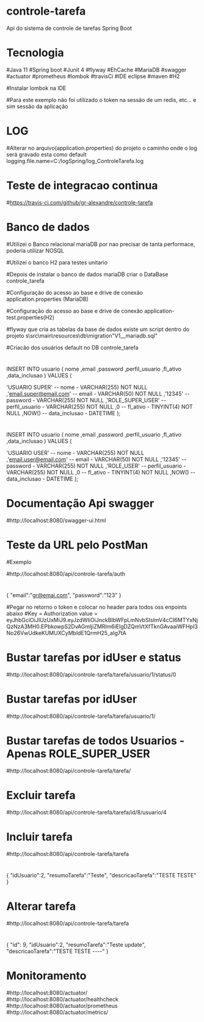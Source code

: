 # controle-tarefa
Api do sistema de controle de tarefas Spring Boot

# Tecnologia
#Java 11
#Spring boot
#Junit 4
#flyway
#EhCache
#MariaDB
#swagger
#actuator
#prometheus
#lombok
#travisCi
#IDE eclipse
#maven
#H2

#Instalar lombok na IDE

#Para este exemplo não foi utilizado o token na sessão de um redis, etc... e sim sessão da aplicação

# LOG
#Alterar no arquivo(application.properties) do projeto o caminho onde o log será gravado esta como default logging.file.name=C:/logSpring/log_ControleTarefa.log

# Teste de integracao continua
#https://travis-ci.com/github/gr-alexandre/controle-tarefa

# Banco de dados

#Utilizei o Banco relacional mariaDB por nao precisar de tanta performace, poderia utilizar NOSQL

#Utilizei o  banco H2 para testes unitario

#Depois de instalar o banco de dados mariaDB criar o DataBase controle_tarefa

#Configuração do acesso ao base e drive de conexão application.properties (MariaDB)

#Configuração do acesso ao base e drive de conexão application-test.properties(H2)

#flyway que cria as tabelas da base de dados existe um script dentro do projeto  s\src\main\resources\db\migration\"V1__mariadb.sql"

#Criacão dos usuários default no DB controle_tarefa
#
INSERT INTO usuario
(
nome
 ,email
 ,password
 ,perfil_usuario
 ,fl_ativo
 ,data_inclusao
)
VALUES
(
 
 'USUARIO SUPER' -- nome - VARCHAR(255) NOT NULL
 ,'email.super@email.com' -- email - VARCHAR(50) NOT NULL
 ,'12345' -- password - VARCHAR(255) NOT NULL
 ,'ROLE_SUPER_USER' -- perfil_usuario - VARCHAR(255) NOT NULL
 ,0 -- fl_ativo - TINYINT(4) NOT NULL
 ,NOW() -- data_inclusao - DATETIME
);

#
INSERT INTO usuario
(
nome
 ,email
 ,password
 ,perfil_usuario
 ,fl_ativo
 ,data_inclusao
)
VALUES
(
 
 'USUARIO USER' -- nome - VARCHAR(255) NOT NULL
 ,'email.user@email.com' -- email - VARCHAR(50) NOT NULL
 ,'12345' -- password - VARCHAR(255) NOT NULL
 ,'ROLE_USER' -- perfil_usuario - VARCHAR(255) NOT NULL
 ,0 -- fl_ativo - TINYINT(4) NOT NULL
 ,NOW() -- data_inclusao - DATETIME
);

# Documentação Api swagger
#http://localhost:8080/swagger-ui.html

# Teste da URL pelo PostMan

#Exemplo

#http://localhost:8080/api/controle-tarefa/auth
#
{
   "email":"gr@emai.com",
   "password":"123"
}


#Pegar no retorno o token e colocar no header para todos oss enpoints abaixo
#Key = Authorization value = eyJhbGciOiJIUzUxMiJ9.eyJzdWIiOiJnckBlbWFpLmNvbSIsImV4cCI6MTYxNjQzNzA3MH0.EPbkowpS2DvAGmljiZMRlm6iElgDZQmVtXfTknGAvaaiWFHpI3No26VwUdkeKUMUXCyMbldE1QrmH25_aIg7tA

# Bustar tarefas  por idUser e status
#http://localhost:8080/api/controle-tarefa/tarefa/usuario/1/status/0

# Bustar tarefas por idUser
#http://localhost:8080/api/controle-tarefa/tarefa/usuario/1/

# Bustar tarefas de todos Usuarios - Apenas ROLE_SUPER_USER
#http://localhost:8080/api/controle-tarefa/tarefa/

# Excluir tarefa 
#http://localhost:8080/api/controle-tarefa/tarefa/id/8/usuario/4

# Incluir tarefa
#http://localhost:8080/api/controle-tarefa/tarefa
#
{
   "idUsuario":2,
   "resumoTarefa":"Teste",
   "descricaoTarefa":"TESTE  TESTE"
}

# Alterar tarefa 
#http://localhost:8080/api/controle-tarefa/tarefa
#
{
    "id": 9,
    "idUsuario":2,
    "resumoTarefa":"Teste update",
    "descricaoTarefa":"TESTE  TESTE ----"
}

# Monitoramento
#http://localhost:8080/actuator/
#http://localhost:8080/actuator/healthcheck
#http://localhost:8080/actuator/prometheus
#http://localhost:8080/actuator/metrics/
